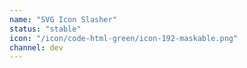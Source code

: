 ```yaml
---
name: "SVG Icon Slasher"
status: "stable"
icon: "/icon/code-html-green/icon-192-maskable.png"
channel: dev
---
```

